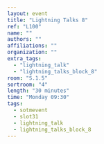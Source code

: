 ```yaml
---
layout: event
title: "Lightning Talks 8"
ref: "L100"
name: ""
authors: ""
affiliations: ""
organization: ""
extra_tags:
  - "lightning_talk"
  - "lightning_talks_block_8"
room: "S.1.5"
sortroom: "4"
length: "30 minutes"
time: "Monday 09:30"
tags:
  - sotmevent
  - slot31
  - lightning_talk
  - lightning_talks_block_8
---
```

